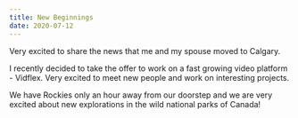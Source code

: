 ```yaml
---
title: New Beginnings
date: 2020-07-12
---
```


Very excited to share the news that me and my spouse moved to Calgary.

I recently decided to take the offer to work on a fast growing video platform - Vidflex. Very
excited to meet new people and work on interesting projects.

We have Rockies only an hour away from our doorstep and we are very excited about new explorations in the wild national parks of Canada!